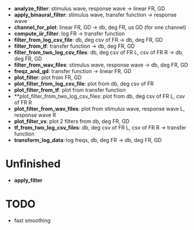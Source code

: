   * **analyze_filter**: stimulus wave, response wave -> linear FR, GD
  * **apply_binaural_filter**: stimulus wave, transfer function -> response wave
  * **channel_for_plot**: linear FR, GD -> db, deg FR, us GD (for one channel)
  * **compute_iir_filter**: log FR -> transfer function
  * **filter_from_log_csv_file**: db, deg csv of FR  -> db, deg FR, GD
  * **filter_from_tf**: transfer function -> db, deg FR, GD
  * **filter_from_two_log_csv_files**: db, deg csv of FR L, csv of FR R -> db, deg FR, GD
  * **filter_from_wav_files**: stimulus wave, response wave -> db, deg FR, GD
  * **freqz_and_gd**: transfer function -> linear FR, GD
  * **plot_filter**: plot from FR, GD
  * **plot_filter_from_log_csv_file**: plot from db, deg csv of FR
  * **plot_filter_from_tf**: plot from transfer function
  * **plot_filter_from_two_log_csv_files: plot from db, deg csv of FR L, csv of FR R
  * **plot_filter_from_wav_files**: plot from stimulus wave, response wave L, response wave R
  * **plot_filter_vs**: plot 2 filters from db, deg FR, GD
  * **tf_from_two_log_csv_files**: db, deg csv of FR L, csv of FR R -> transfer function
  * **transform_log_data**: log freqs, db, deg FR  -> db, deg FR, GD

# Unfinished

  * **apply_filter**

# TODO

  * fast smoothing
